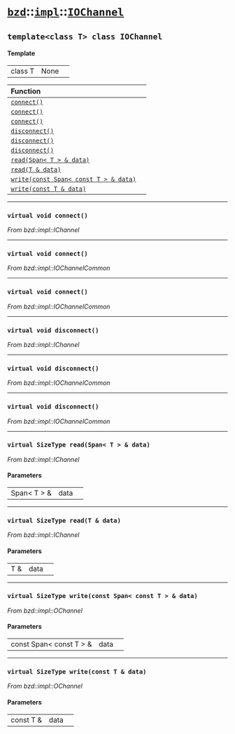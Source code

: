 # [`bzd`](../../../index.md)::[`impl`](../../index.md)::[`IOChannel`](../index.md)

## `template<class T> class IOChannel`

#### Template
||||
|---:|:---|:---|
|class T|None||

|Function||
|:---|:---|
|[`connect()`](./index.md)||
|[`connect()`](./index.md)||
|[`connect()`](./index.md)||
|[`disconnect()`](./index.md)||
|[`disconnect()`](./index.md)||
|[`disconnect()`](./index.md)||
|[`read(Span< T > & data)`](./index.md)||
|[`read(T & data)`](./index.md)||
|[`write(const Span< const T > & data)`](./index.md)||
|[`write(const T & data)`](./index.md)||
------
### `virtual void connect()`
*From bzd::impl::IChannel*


------
### `virtual void connect()`
*From bzd::impl::IOChannelCommon*


------
### `virtual void connect()`
*From bzd::impl::IOChannelCommon*


------
### `virtual void disconnect()`
*From bzd::impl::IChannel*


------
### `virtual void disconnect()`
*From bzd::impl::IOChannelCommon*


------
### `virtual void disconnect()`
*From bzd::impl::IOChannelCommon*


------
### `virtual SizeType read(Span< T > & data)`
*From bzd::impl::IChannel*


#### Parameters
||||
|---:|:---|:---|
|Span< T > &|data||
------
### `virtual SizeType read(T & data)`
*From bzd::impl::IChannel*


#### Parameters
||||
|---:|:---|:---|
|T &|data||
------
### `virtual SizeType write(const Span< const T > & data)`
*From bzd::impl::OChannel*


#### Parameters
||||
|---:|:---|:---|
|const Span< const T > &|data||
------
### `virtual SizeType write(const T & data)`
*From bzd::impl::OChannel*


#### Parameters
||||
|---:|:---|:---|
|const T &|data||
